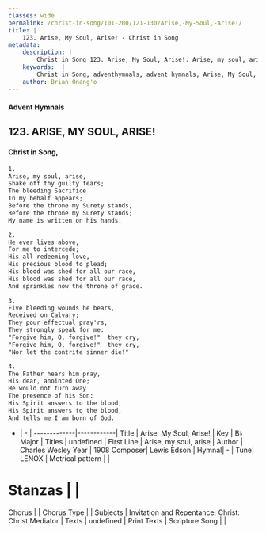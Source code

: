 ```yaml
---
classes: wide
permalink: /christ-in-song/101-200/121-130/Arise,-My-Soul,-Arise!/
title: |
    123. Arise, My Soul, Arise! - Christ in Song
metadata:
    description: |
        Christ in Song 123. Arise, My Soul, Arise!. Arise, my soul, arise, Shake off thy guilty fears; The bleeding Sacrifice In my behalf appears; Before the throne my Surety stands, Before the throne my Surety stands; My name is written on his hands.
    keywords:  |
        Christ in Song, adventhymnals, advent hymnals, Arise, My Soul, Arise!, Arise, my soul, arise. 
    author: Brian Onang'o
---
```


#### Advent Hymnals
## 123. ARISE, MY SOUL, ARISE!
####  Christ in Song,

```txt
1.
Arise, my soul, arise,
Shake off thy guilty fears;
The bleeding Sacrifice
In my behalf appears;
Before the throne my Surety stands,
Before the throne my Surety stands;
My name is written on his hands.

2.
He ever lives above,
For me to intercede;
His all redeeming love,
His precious blood to plead;
His blood was shed for all our race,
His blood was shed for all our race,
And sprinkles now the throne of grace.

3.
Five bleeding wounds he bears,
Received on Calvary;
They pour effectual pray'rs,
They strongly speak for me:
"Forgive him, O, forgive!"  they cry, 
"Forgive him, O, forgive!"  they cry,
"Nor let the contrite sinner die!"

4.
The Father hears him pray,
His dear, anointed One;
He would not turn away
The presence of his Son:
His Spirit answers to the blood,
His Spirit answers to the blood,
And tells me I am born of God.

```

- |   -  |
-------------|------------|
Title | Arise, My Soul, Arise! |
Key | B♭ Major |
Titles | undefined |
First Line | Arise, my soul, arise |
Author | Charles Wesley
Year | 1908
Composer| Lewis Edson |
Hymnal|  - |
Tune| LENOX |
Metrical pattern | |
# Stanzas |  |
Chorus |  |
Chorus Type |  |
Subjects | Invitation and Repentance; Christ: Christ Mediator |
Texts | undefined |
Print Texts | 
Scripture Song |  |
    
